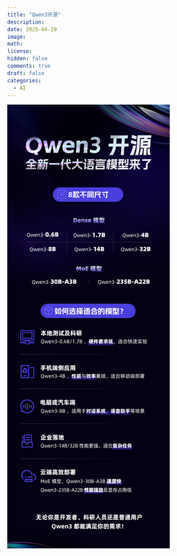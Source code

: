 ```yaml
---
title: "Qwen3开源"
description: 
date: 2025-04-29
image: 
math: 
license: 
hidden: false
comments: true
draft: false
categories:
  - AI
---
```



![](qwen3.png)
